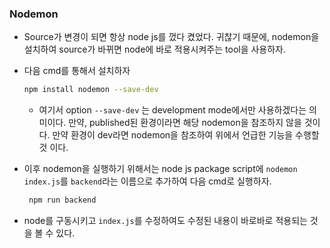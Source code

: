 ### Nodemon

* Source가 변경이 되면 항상 node js를 껐다 켰었다. 귀찮기  때문에, nodemon을 설치하여  source가 바뀌면 node에 바로 적용시켜주는 tool을 사용하자.

* 다음 cmd를 통해서 설치하자

  ```bash
  npm install nodemon --save-dev
  ```

  * 여기서  option ``--save-dev`` 는 development  mode에서만 사용하겠다는 의미이다. 만약, published된 환경이라면 해당 nodemon을 참조하지 않을 것이다. 만약 환경이 dev라면 nodemon을 참조하여 위에서 언급한 기능을 수행할 것 이다.

* 이후 nodemon을 실행하기 위해서는 node js package script에 ``nodemon index.js``를  ``backend``라는 이름으로 추가하여 다음 cmd로 실행하자.

  ```bash
   npm run backend
  ```

* node를 구동시키고 ``index.js``를 수정하여도 수정된 내용이 바로바로 적용되는 것을 볼 수 있다.